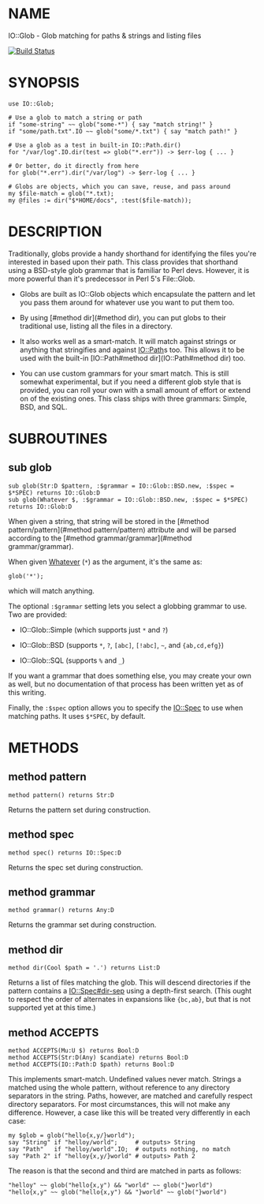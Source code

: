 NAME
====

IO::Glob - Glob matching for paths & strings and listing files

[![Build Status](https://travis-ci.org/zostay/perl6-IO-Glob.svg)](https://travis-ci.org/zostay/perl6-IO-Glob)

SYNOPSIS
========

    use IO::Glob;

    # Use a glob to match a string or path
    if "some-string" ~~ glob("some-*") { say "match string!" }
    if "some/path.txt".IO ~~ glob("some/*.txt") { say "match path!" }

    # Use a glob as a test in built-in IO::Path.dir()
    for "/var/log".IO.dir(test => glob("*.err")) -> $err-log { ... }

    # Or better, do it directly from here
    for glob("*.err").dir("/var/log") -> $err-log { ... }

    # Globs are objects, which you can save, reuse, and pass around
    my $file-match = glob("*.txt);
    my @files := dir("$*HOME/docs", :test($file-match));

DESCRIPTION
===========

Traditionally, globs provide a handy shorthand for identifying the files you're interested in based upon their path. This class provides that shorthand using a BSD-style glob grammar that is familiar to Perl devs. However, it is more powerful than it's predecessor in Perl 5's File::Glob.

  * Globs are built as IO::Glob objects which encapsulate the pattern and let you pass them around for whatever use you want to put them too.

  * By using [#method dir](#method dir), you can put globs to their traditional use, listing all the files in a directory.

  * It also works well as a smart-match. It will match against strings or anything that stringifies and against [IO::Path](IO::Path)s too. This allows it to be used with the built-in [IO::Path#method dir](IO::Path#method dir) too.

  * You can use custom grammars for your smart match. This is still somewhat experimental, but if you need a different glob style that is provided, you can roll your own with a small amount of effort or extend on of the existing ones. This class ships with three grammars: Simple, BSD, and SQL.

SUBROUTINES
===========

sub glob
--------

    sub glob(Str:D $pattern, :$grammar = IO::Glob::BSD.new, :$spec = $*SPEC) returns IO::Glob:D
    sub glob(Whatever $, :$grammar = IO::Glob::BSD.new, :$spec = $*SPEC) returns IO::Glob:D

When given a string, that string will be stored in the [#method pattern/pattern](#method pattern/pattern) attribute and will be parsed according to the [#method grammar/grammar](#method grammar/grammar).

When given [Whatever](Whatever) (`*`) as the argument, it's the same as:

    glob('*');

which will match anything.

The optional `:$grammar` setting lets you select a globbing grammar to use. Two are provided:

  * IO::Glob::Simple (which supports just `*` and `?`)

  * IO::Glob::BSD (supports `*`, `?`, `[abc]`, `[!abc]`, `~`, and `{ab,cd,efg}`)

  * IO::Glob::SQL (supports `%` and `_`)

If you want a grammar that does something else, you may create your own as well, but no documentation of that process has been written yet as of this writing.

Finally, the `:$spec` option allows you to specify the [IO::Spec](IO::Spec) to use when matching paths. It uses `$*SPEC`, by default.

METHODS
=======

method pattern
--------------

    method pattern() returns Str:D

Returns the pattern set during construction.

method spec
-----------

    method spec() returns IO::Spec:D

Returns the spec set during construction.

method grammar
--------------

    method grammar() returns Any:D

Returns the grammar set during construction.

method dir
----------

    method dir(Cool $path = '.') returns List:D

Returns a list of files matching the glob. This will descend directories if the pattern contains a [IO::Spec#dir-sep](IO::Spec#dir-sep) using a depth-first search. (This ought to respect the order of alternates in expansions like `{bc,ab}`, but that is not supported yet at this time.)

method ACCEPTS
--------------

    method ACCEPTS(Mu:U $) returns Bool:D
    method ACCEPTS(Str:D(Any) $candiate) returns Bool:D
    method ACCEPTS(IO::Path:D $path) returns Bool:D

This implements smart-match. Undefined values never match. Strings a matched using the whole pattern, without reference to any directory separators in the string. Paths, however, are matched and carefully respect directory separators. For most circumstances, this will not make any difference. However, a case like this will be treated very differently in each case:

    my $glob = glob("hello{x,y/}world");
    say "String" if "helloy/world";     # outputs> String
    say "Path"   if "helloy/world".IO;  # outputs nothing, no match
    say "Path 2" if "helloy{x,y/}world" # outputs> Path 2

The reason is that the second and third are matched in parts as follows:

    "helloy" ~~ glob("hello{x,y") && "world" ~~ glob("}world")
    "hello{x,y" ~~ glob("hello{x,y") && "}world" ~~ glob("}world")
